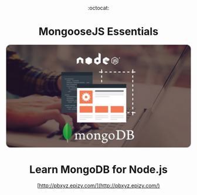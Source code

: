 <div align="center">

:octocat:

# MongooseJS Essentials

<img src="MongooseJS.png" alt="MongooseJS.png" max-width="600"/>

# Learn MongoDB for Node.js

<!-- ## -- ToDo --

tsconfig

README

001

002 -->

[http://pbxyz.epizy.com/](http://pbxyz.epizy.com/)

</div>
